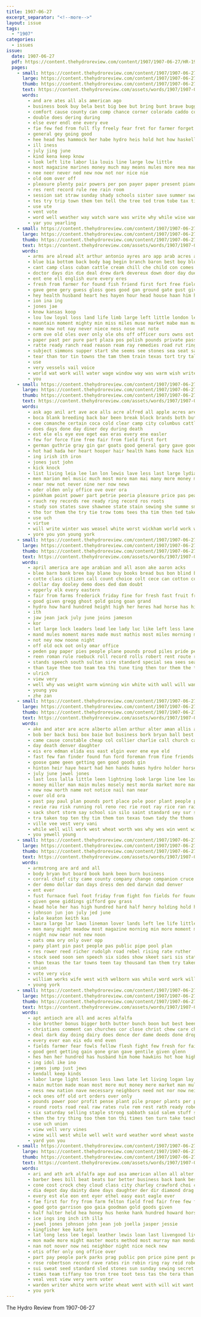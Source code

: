 ```yaml
---
title: 1907-06-27
excerpt_separator: "<!--more-->"
layout: issue
tags:
  - "1907"
categories:
  - issues
issue:
  date: 1907-06-27
  pdf: https://content.thehydroreview.com/content/1907/1907-06-27/HR-1907-06-27.pdf
  pages:
    - small: https://content.thehydroreview.com/content/1907/1907-06-27/small/HR-1907-06-27-01.jpg
      large: https://content.thehydroreview.com/content/1907/1907-06-27/large/HR-1907-06-27-01.jpg
      thumb: https://content.thehydroreview.com/content/1907/1907-06-27/thumbnails/HR-1907-06-27-01.jpg
      text: https://content.thehydroreview.com/assets/words/1907/1907-06-27/HR-1907-06-27-01.txt
      words:
        - and are ates all als american ago
        - business book buy bela best big bee but bring bunt brave buggy blow books been boys boss bree
        - comfort cause county can comp chance corner colorado caddo courts come cure constant choice candies
        - double does dering during
        - else ever endl ene every eve
        - fie few fed from full fly freely fear fret for farmer forget
        - general gey going good
        - hee head hes hammock her habe hydro heis hold hot how haskell harness him henke held hood
        - ill iness
        - july jing june
        - kind kena keep know
        - look left lite labor lia louis line large low little
        - most magazine marines money much may means mules more mea made mer myers mine
        - nee neer never ned new now not nor nice nie
        - old oom over off
        - pleasure plenty pair powers per pon payer paper present piano people porch palmore polite pene
        - res rent record rule ree rain room
        - session sat straw sunday shady schools sister save summer swallow such springs start said stuck strange suit school sale she surface score stock state see
        - tes try trip town them ten tell the tree ted trom tobe tax times
        - use ute
        - vent vote
        - word well weather way watch ware was write why while wise want with will
        - yar you yearling
    - small: https://content.thehydroreview.com/content/1907/1907-06-27/small/HR-1907-06-27-02.jpg
      large: https://content.thehydroreview.com/content/1907/1907-06-27/large/HR-1907-06-27-02.jpg
      thumb: https://content.thehydroreview.com/content/1907/1907-06-27/thumbnails/HR-1907-06-27-02.jpg
      text: https://content.thehydroreview.com/assets/words/1907/1907-06-27/HR-1907-06-27-02.txt
      words:
        - arms are alread alt arthur antonio ayres aro app arab acres allio alles and ane agent ave ator ast alamo all aid ano
        - blue bia bottom back body bag begin branch baron best boy blood been berg big bade baek but book bee bana better bos bor buy
        - cant camp class cuban cattle cream chill che child con comes cost corporal cease cure cape cables cold car can chas care case choice captain coe
        - doctor days din die deal drew dark devereux down door day due
        - ent ene ell english eure every eres
        - fresh from farmer for found fish friend first fort free field fine farm fancy full famous fruit
        - gave gene gery guess gloss goes good gan ground gate gust given gatien getting gin
        - hey health husband heart hes hayen hour head house haan him hot hawking how halt heit hal had hiram has her human
        - ion ina ing
        - jones jae
        - know kansas koop
        - lou low loyal loss land life limb large left little london lett
        - mountain moment mighty min miss miles muse market mabe man made may mille more mail mick mathes march morning meredith marengo most matter milk meal
        - name now not nay never niece ness nose nat note
        - orm ove old oles over only ole ohs off officer ours owns ost
        - paper past per pure part plaza pos polish pounds private pass pork pleasant pet
        - ratte ready ranch read reason ream ray remedies road rut ring rather ragen rout reading rania records reach
        - subject simmons supper start she seems see stones sea seat san shallow sour stade swift south son sim state speak sergeant small struck sale salt seem safe say send sutt soon stores seer sudan sleeper story saw shown sir surgeon station
        - tear than tor tin towns the tam them train texas tort try talk tones tad tee taken town toe tae tonic thousand tho tes too thet then
        - use
        - very vessels vail voice
        - world wat work will water wage window way was warm wish write weekly why wearing war with warsh woll well went
        - you
    - small: https://content.thehydroreview.com/content/1907/1907-06-27/small/HR-1907-06-27-03.jpg
      large: https://content.thehydroreview.com/content/1907/1907-06-27/large/HR-1907-06-27-03.jpg
      thumb: https://content.thehydroreview.com/content/1907/1907-06-27/thumbnails/HR-1907-06-27-03.jpg
      text: https://content.thehydroreview.com/assets/words/1907/1907-06-27/HR-1907-06-27-03.txt
      words:
        - ask ago anil art ave ace alls acre alfred all apple acres are and aro abe ana areas
        - boca blank breeding back bar been break block brands both but bec brought bush beste bottle bulk better began bear bene bee
        - cee comanche certain coca cold clear camp city columbus cattle crate carmen crus come can county close
        - does days done day diner dey during death
        - est ele els eye eve eget ean eras every ene easler
        - few for force fine free fair from field first fort
        - german guthrie gray gin gar goats good general gary gave goods
        - hot had hada her heart hooper hair health hams home hack hin has hydro hero harvey
        - ing irish ith iron
        - jones just john
        - kick knock
        - list living leia lee lan lon lewis lave less last large lydia lawrence
        - men marion mel music much most moro man mai many more money may mules minne
        - near new not never nine ner now news
        - oder olden only office ove over ora
        - pinkham point power part petrie peoria pleasure price pas peace plant pace pink pin
        - rauch rey records ree ready ring record ros roots
        - study son states save shawnee state stain sewing she summe smaller sand single spine seep short suen starch sick seven san such strike shon sell
        - tho tor them the try tie trow toms tees tha tim then ted taken trial tae tongue than
        - use uch
        - virtue
        - will write winter was weasel white worst wickham world work with wane worth warning wee wear wate willing williams words water wish western weal
        - yore you yon young york
    - small: https://content.thehydroreview.com/content/1907/1907-06-27/small/HR-1907-06-27-04.jpg
      large: https://content.thehydroreview.com/content/1907/1907-06-27/large/HR-1907-06-27-04.jpg
      thumb: https://content.thehydroreview.com/content/1907/1907-06-27/thumbnails/HR-1907-06-27-04.jpg
      text: https://content.thehydroreview.com/assets/words/1907/1907-06-27/HR-1907-06-27-04.txt
      words:
        - april america are age arabian and all ason ake aaron acks
        - blee barn bank bree bay blane buy books bread bus bon blind best bee breeding bros block book bryan bayard bia bone but blown blanc been black
        - cotte class citizen call count choice colt cece can cotton colts cry city cash champagne constant
        - dollar day dooley demo does ded dam doubt
        - epperly elk every eastern
        - fair from farms frederick friday fine for fresh fast fruit fred farm forth
        - good given gregg ghost gold going goan grand
        - hydro how hard hundred height high her heres had horse has hill harvest haye hands habit honorable henke him
        - ith
        - jaw jean jack july june joins jameson
        - kor
        - let large lock leaders lead lee lady luc like left less lane list
        - mand mules moment mares made must mathis most miles morning monday mak mound missouri maun mars man major
        - not ney now noone night
        - off old ock oot only omar office
        - peden pay paper pies people plane pounds proud piles pride per points
        - reen roman rule roebuck roll record rolls robert rent route rall
        - stands speech south sultan sire standard special sea sees season sick sunday see stand shipper sieg she salva stella sell storm six son speaks station stallion saturday
        - than taye thee too team tea thi tune ting then tor them the torn trees
        - ulrich
        - view very
        - well why was weight warm winning win white with wall will want week words wheat worth work wind won west
        - young you
        - zhe zan
    - small: https://content.thehydroreview.com/content/1907/1907-06-27/small/HR-1907-06-27-05.jpg
      large: https://content.thehydroreview.com/content/1907/1907-06-27/large/HR-1907-06-27-05.jpg
      thumb: https://content.thehydroreview.com/content/1907/1907-06-27/thumbnails/HR-1907-06-27-05.jpg
      text: https://content.thehydroreview.com/assets/words/1907/1907-06-27/HR-1907-06-27-05.txt
      words:
        - ake and ater are acre alberto allen arthur alter aman allis all appleman aud
        - bob ber back busi box baie but business bork bryan ball best better been brilliant baby bee bevel boy blaine brood baptist
        - came cause constable cheap col collier charlie call church cave cai case cor chambers corn can cute cash change cattle clear cage colony county colt
        - day death denver daughter
        - eis ero edman elida ess east elgin ever ene eye eld
        - fast few fan finder found fun ford foreman from fine friends friday free far first field fran fae for frid fruit
        - goose game geen getting gen good goods gin
        - hinton heir haye heart had hen hands humes hydro holder horse hor her hee has hens hastings house hail head health hing home hey henke hungate hone hard
        - july june jewel jones
        - last loss lalla little leen lightning look large line lee loan latch lawton less land like liberal
        - money miller man main mules mosely mest morda market more made most mon must milk men many miles mand mae mat mare
        - new now north name not notice nail nan near
        - over old ora
        - past pay paul plan pounds port place pole poor plant people peaches piano perfect per pire pede plate promise
        - revie rau risk running rol reno rec rie root ray rice ran rain ree ralls rock
        - sack short storm say school sin silo saint standard sey sur silves special swan string staple snapp soon sister sun see sup she solid sport smith south siders sell secret steers side sale sunday space sunda states saturday sed still size sesser sae show
        - tra taken top ten thy tim them ton texas town tady the thoms
        - ville vee vest very vani
        - while well will work west wheat worth was why wes win went wil weatherford weeks word wellman watch way week with weight wile
        - you yewell young
    - small: https://content.thehydroreview.com/content/1907/1907-06-27/small/HR-1907-06-27-06.jpg
      large: https://content.thehydroreview.com/content/1907/1907-06-27/large/HR-1907-06-27-06.jpg
      thumb: https://content.thehydroreview.com/content/1907/1907-06-27/thumbnails/HR-1907-06-27-06.jpg
      text: https://content.thehydroreview.com/assets/words/1907/1907-06-27/HR-1907-06-27-06.txt
      words:
        - armstrong are ard and all
        - body bryan but board book bank been burn business
        - corral chief city came county company change companion cruce corner cord con
        - der demo dollar dan days dress den ded darwin dad denver
        - ent ever
        - fust furnace fuel foot friday from fight fon fields for found
        - given gene giddings gifford gov grass
        - head hole her has high hundred hard half henry holding hold had
        - johnson jun jon july jed june
        - kale keaton keith kas
        - laura large lar laws lineman lover lands left lee life little law
        - men many might meadow most magazine morning min more moment million miles
        - night now near not new noon
        - oats oma ory only over opp
        - pany plant pin past people pas public pipe pool plan
        - res rower reed richer rudolph road rebel rising rate ruther
        - stock seed soon sen speech six sides show skeet sari sis state sister shawnee shows salary
        - than texas the tar towns teen tay thousand tan them try taken
        - union
        - vote very vice
        - william works wife west with welborn was while word work will wes
        - young york
    - small: https://content.thehydroreview.com/content/1907/1907-06-27/small/HR-1907-06-27-07.jpg
      large: https://content.thehydroreview.com/content/1907/1907-06-27/large/HR-1907-06-27-07.jpg
      thumb: https://content.thehydroreview.com/content/1907/1907-06-27/thumbnails/HR-1907-06-27-07.jpg
      text: https://content.thehydroreview.com/assets/words/1907/1907-06-27/HR-1907-06-27-07.txt
      words:
        - apt antioch are all and acres alfalfa
        - bie brother bonus bigger both butter bunch boon but best been babe bucks burke blood bible big beat back better boys business bachelor
        - christians comment can churches cor close christ chew care christian common clear corn change catching con cotton company clove civil chuck camp cost cold crimes come chief
        - deal dark day doing dairy does dence der dame deeds done drop dean doubt down duet daily dry duty devel demand
        - every ever ean eis edu end even
        - fields farmer fear fowls fellow flesh fight few fresh for faith funny fore farm fire first fix fuse from faithful folks
        - good gent getting gain gone gran gave gentile given glenn
        - hes hen her hundred has husband him home hawkins hot hoe high hem house harvest had how hand habit
        - ing idol ike ino
        - james jump just jews
        - kendall keep kinds
        - labor large light lesson less laws late let living logan lay lux lands larger letter live like liberty lamar land
        - main mutton made moan most more mut money mere market man mules mon moi matter much means mom meats men mean must may milk
        - ness new nation nave necessary neighbors need not nor now neighbor never news
        - ock ones off old ort orders over only
        - pounds power poor profit pense plant pile proper plants per picking process paul pardon proud purchase pany pass president planter pea plenty
        - round roots road real raw rates rule rem rest rath ready robertson rye
        - six saturday selling staple strong sabbath said salem stuff stich seed saw shallow stock smoke short spring sia say sunday season southern she sell sins seven state such sat see service syria second still seeds set save south smi sow
        - then the try thing too them ton thi times ten turn take teach thy taki tank temple texas tor tho test than thore thee tanks tain tha
        - use uch union
        - view vell very vines
        - wine will west while well welt ward weather word wheat waste with world wife won wool worlds was way washington work winter
        - yard yon you
    - small: https://content.thehydroreview.com/content/1907/1907-06-27/small/HR-1907-06-27-08.jpg
      large: https://content.thehydroreview.com/content/1907/1907-06-27/large/HR-1907-06-27-08.jpg
      thumb: https://content.thehydroreview.com/content/1907/1907-06-27/thumbnails/HR-1907-06-27-08.jpg
      text: https://content.thehydroreview.com/assets/words/1907/1907-06-27/HR-1907-06-27-08.txt
      words:
        - ari and ath ark alfalfa age aud asa american allen all alter aim anil ask auton acer able are
        - barber bees bill beat beats bar better business back bank best bills both bryan broadway belcher bong bel broom been but bradley
        - cone cost crock chey cloud class city charley crawford choi cand cedar can circle cotton cho county custer caddo corn cha cos colt cough
        - dia depot day dainty dane days daughter der dir diamond drag
        - every est ele eon ent eyer ethel easy east eagle ever
        - fae first for fry from farm felton field fred fair free few farmer
        - good goto garrison goo gaia goodman gold goods given
        - half halter held hea honey hus henke hank hundred howard horse hofman hot him home hill hydro hand had has haskell hay harness
        - ice ings ing inch ith illa
        - jewel jones johnson john jean job joella jasper jessie
        - kingfisher kee kate kern
        - lat long less lee legal leather lewis loan last livengood liv late land loa lease linch like little
        - mon made more might master moots method most murray man monday men money mow mond many means mcafee
        - nan not nover now nei neighbor night nice neck new
        - otis offer only ong office over
        - part pay people park parks prag public pon price pine pent pope pals peter
        - rose robertson record rave rates rin robin ring ray reid robert rope ralph roy rock roberts real robes
        - sui sweat seed standard sled stones sun sunday sewing secret stock save stan shell swe sid sell sale store stage school saal state second send square stendel shock supply simple summer see sese south sas sch stamps surgeon stand shave setting she shown
        - times team tiffany too tron tree toot tess tas the tera than tou thi tha tain turin tho
        - veal vest view very vern voter
        - warden writer white worn write wheat went with will wit want week work way while willis web worth well
        - you york
---
```


The Hydro Review from 1907-06-27

<!--more-->

